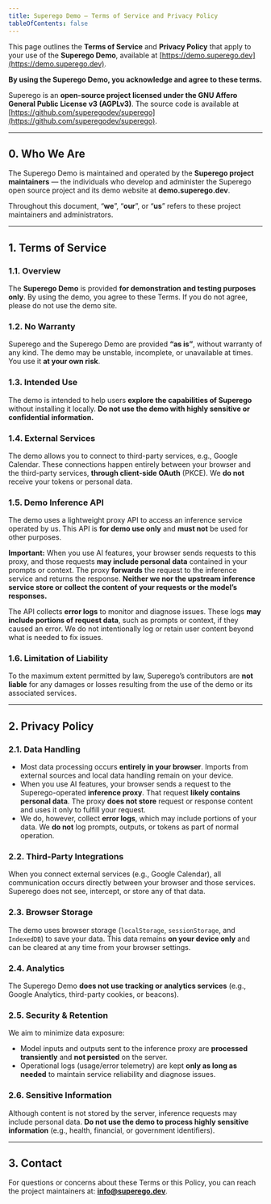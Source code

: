 ```yaml
---
title: Superego Demo — Terms of Service and Privacy Policy
tableOfContents: false
---
```


This page outlines the **Terms of Service** and **Privacy Policy** that apply to
your use of the **Superego Demo**, available at
[https://demo.superego.dev](https://demo.superego.dev).

**By using the Superego Demo, you acknowledge and agree to these terms.**

Superego is an **open-source project licensed under the GNU Affero General
Public License v3 (AGPLv3)**. The source code is available at
[https://github.com/superegodev/superego](https://github.com/superegodev/superego).

---

## 0. Who We Are

The Superego Demo is maintained and operated by the **Superego project
maintainers** — the individuals who develop and administer the Superego open
source project and its demo website at **demo.superego.dev**.

Throughout this document, “**we**”, “**our**”, or “**us**” refers to these
project maintainers and administrators.

---

## 1. Terms of Service

### 1.1. Overview

The **Superego Demo** is provided **for demonstration and testing purposes
only**. By using the demo, you agree to these Terms. If you do not agree, please
do not use the demo site.

### 1.2. No Warranty

Superego and the Superego Demo are provided **“as is”**, without warranty of any
kind. The demo may be unstable, incomplete, or unavailable at times. You use it
**at your own risk**.

### 1.3. Intended Use

The demo is intended to help users **explore the capabilities of Superego**
without installing it locally. **Do not use the demo with highly sensitive or
confidential information.**

### 1.4. External Services

The demo allows you to connect to third-party services, e.g., Google Calendar.
These connections happen entirely between your browser and the third-party
services, **through client-side OAuth** (PKCE). We **do not** receive your
tokens or personal data.

### 1.5. Demo Inference API

The demo uses a lightweight proxy API to access an inference service operated by
us. This API is **for demo use only** and **must not** be used for other
purposes.

**Important:** When you use AI features, your browser sends requests to this
proxy, and those requests **may include personal data** contained in your
prompts or context. The proxy **forwards** the request to the inference service
and returns the response. **Neither we nor the upstream inference service store
or collect the content of your requests or the model’s responses.**

The API collects **error logs** to monitor and diagnose issues. These logs **may
include portions of request data**, such as prompts or context, if they caused
an error. We do not intentionally log or retain user content beyond what is
needed to fix issues.

### 1.6. Limitation of Liability

To the maximum extent permitted by law, Superego’s contributors are **not
liable** for any damages or losses resulting from the use of the demo or its
associated services.

---

## 2. Privacy Policy

### 2.1. Data Handling

- Most data processing occurs **entirely in your browser**. Imports from
  external sources and local data handling remain on your device.
- When you use AI features, your browser sends a request to the
  Superego-operated **inference proxy**. That request **likely contains personal
  data**. The proxy **does not store** request or response content and uses it
  only to fulfill your request.
- We do, however, collect **error logs**, which may include portions of your
  data. We **do not** log prompts, outputs, or tokens as part of normal
  operation.

### 2.2. Third-Party Integrations

When you connect external services (e.g., Google Calendar), all communication
occurs directly between your browser and those services. Superego does not see,
intercept, or store any of that data.

### 2.3. Browser Storage

The demo uses browser storage (`localStorage`, `sessionStorage`, and
`IndexedDB`) to save your data. This data remains **on your device only** and
can be cleared at any time from your browser settings.

### 2.4. Analytics

The Superego Demo **does not use tracking or analytics services** (e.g., Google
Analytics, third-party cookies, or beacons).

### 2.5. Security & Retention

We aim to minimize data exposure:

- Model inputs and outputs sent to the inference proxy are **processed
  transiently** and **not persisted** on the server.
- Operational logs (usage/error telemetry) are kept **only as long as needed**
  to maintain service reliability and diagnose issues.

### 2.6. Sensitive Information

Although content is not stored by the server, inference requests may include
personal data. **Do not use the demo to process highly sensitive information**
(e.g., health, financial, or government identifiers).

---

## 3. Contact

For questions or concerns about these Terms or this Policy, you can reach the
project maintainers at: **info@superego.dev**.
